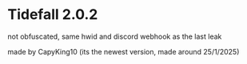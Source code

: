 # Tidefall 2.0.2

not obfuscated, same hwid and discord webhook as the last leak

made by CapyKing10 (its the newest version, made around 25/1/2025)
